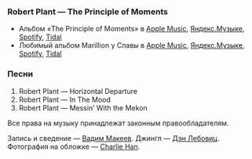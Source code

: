 ### Robert Plant — The Principle of Moments

- Альбом «The Principle of Moments» в
  [Apple Music](https://music.apple.com/album/254162739),
  [Яндекс.Музыке](https://music.yandex.ru/album/12021),
  [Spotify](https://open.spotify.com/playlist/33M1bwYWyXezU5kYbdQNoP),
  [Tidal](https://tidal.com/album/481792)
- Любимый альбом Marillion у Славы в
  [Apple Music](https://music.apple.com/album/699619904),
  [Яндекс.Музыке](https://music.yandex.ru/album/50871),
  [Spotify](https://open.spotify.com/album/41ZfbPOvlfMmr5CSIe5MYT),
  [Tidal](https://tidal.com/browse/album/1894016)

### Песни

1. Robert Plant — Horizontal Departure
2. Robert Plant — In The Mood
3. Robert Plant — Messin’ With the Mekon

Все права на музыку принадлежат законным правообладателям.

Запись и сведение — [Вадим Макеев](https://twitter.com/pepelsbey).
Джингл — [Дэн Лебовиц](https://www.youtube.com/channel/UC38A5qHrlc_Zgua7vL4b96w).
Фотография на обложке — [Charlie Han](https://unsplash.com/photos/IIgj3oBaVbI).
